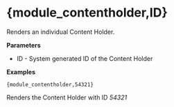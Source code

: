 # {module_contentholder,ID}

Renders an individual Content Holder.

**Parameters**

* ID - System generated ID of the Content Holder 

**Examples**

`{module_contentholder,54321}`

Renders the Content Holder with ID *54321*